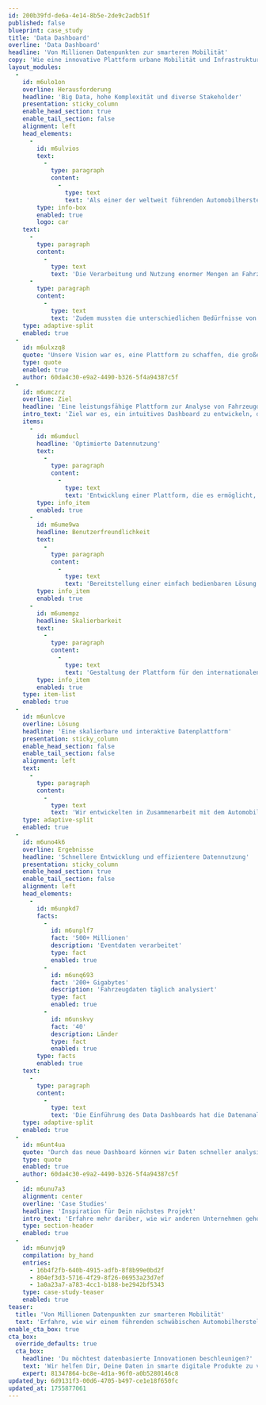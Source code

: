 ```yaml
---
id: 200b39fd-de6a-4e14-8b5e-2de9c2adb51f
published: false
blueprint: case_study
title: 'Data Dashboard'
overline: 'Data Dashboard'
headline: 'Von Millionen Datenpunkten zur smarteren Mobilität'
copy: 'Wie eine innovative Plattform urbane Mobilität und Infrastrukturen weltweit verbessert.'
layout_modules:
  -
    id: m6ulo1on
    overline: Herausforderung
    headline: 'Big Data, hohe Komplexität und diverse Stakeholder'
    presentation: sticky_column
    enable_head_section: true
    enable_tail_section: false
    alignment: left
    head_elements:
      -
        id: m6ulvios
        text:
          -
            type: paragraph
            content:
              -
                type: text
                text: 'Als einer der weltweit führenden Automobilhersteller steht das Unternehmen für Innovation, Qualität und Premium-Mobilität. Neben der Entwicklung intelligenter Fahrzeuge setzt es verstärkt auf digitale Technologien und datenbasierte Services, um urbane Mobilität effizienter und nachhaltiger zu gestalten.'
        type: info-box
        enabled: true
        logo: car
    text:
      -
        type: paragraph
        content:
          -
            type: text
            text: 'Die Verarbeitung und Nutzung enormer Mengen an Fahrzeug-Eventdaten stellten eine große Herausforderung dar. Die Plattform musste eine intuitive Nutzerführung bieten und gleichzeitig leistungsstark genug sein, um große Datenmengen in Echtzeit zu analysieren.'
      -
        type: paragraph
        content:
          -
            type: text
            text: 'Zudem mussten die unterschiedlichen Bedürfnisse von Produktmanagern, Data Scientists und Kunden berücksichtigt werden. Das Dashboard sollte sowohl für externe Kunden als auch für interne Vertriebsmitarbeiter des Automobilherstellers als interaktive Lösung dienen.'
    type: adaptive-split
    enabled: true
  -
    id: m6ulxzq8
    quote: 'Unsere Vision war es, eine Plattform zu schaffen, die große Datenmengen nicht nur analysierbar macht, sondern auch echten Mehrwert für die urbane Mobilität liefert.'
    type: quote
    enabled: true
    author: 60da4c30-e9a2-4490-b326-5f4a94387c5f
  -
    id: m6umczrz
    overline: Ziel
    headline: 'Eine leistungsfähige Plattform zur Analyse von Fahrzeugdaten'
    intro_text: 'Ziel war es, ein intuitives Dashboard zu entwickeln, das die Analyse und Nutzung von Fahrzeugdaten optimiert und den Vertrieb datenbasierter Produkte unterstützt.'
    items:
      -
        id: m6umducl
        headline: 'Optimierte Datennutzung'
        text:
          -
            type: paragraph
            content:
              -
                type: text
                text: 'Entwicklung einer Plattform, die es ermöglicht, große Mengen an Fahrzeugdaten effizient zu analysieren und zu visualisieren.'
        type: info_item
        enabled: true
      -
        id: m6ume9wa
        headline: Benutzerfreundlichkeit
        text:
          -
            type: paragraph
            content:
              -
                type: text
                text: 'Bereitstellung einer einfach bedienbaren Lösung für verschiedene Stakeholder, von Kunden bis hin zu Vertriebsmitarbeitern.'
        type: info_item
        enabled: true
      -
        id: m6umempz
        headline: Skalierbarkeit
        text:
          -
            type: paragraph
            content:
              -
                type: text
                text: 'Gestaltung der Plattform für den internationalen Einsatz in über 40 Ländern mit potenziellen Erweiterungen für zukünftige Datenprodukte.'
        type: info_item
        enabled: true
    type: item-list
    enabled: true
  -
    id: m6unlcve
    overline: Lösung
    headline: 'Eine skalierbare und interaktive Datenplattform'
    presentation: sticky_column
    enable_head_section: false
    enable_tail_section: false
    alignment: left
    text:
      -
        type: paragraph
        content:
          -
            type: text
            text: 'Wir entwickelten in Zusammenarbeit mit dem Automobilhersteller eine benutzerfreundliche Webanwendung, die Fahrzeugdaten effizient verarbeitet und aussagekräftige Analysen ermöglicht.'
    type: adaptive-split
    enabled: true
  -
    id: m6uno4k6
    overline: Ergebnisse
    headline: 'Schnellere Entwicklung und effizientere Datennutzung'
    presentation: sticky_column
    enable_head_section: true
    enable_tail_section: false
    alignment: left
    head_elements:
      -
        id: m6unpkd7
        facts:
          -
            id: m6unplf7
            fact: '500+ Millionen'
            description: 'Eventdaten verarbeitet'
            type: fact
            enabled: true
          -
            id: m6unq693
            fact: '200+ Gigabytes'
            description: 'Fahrzeugdaten täglich analysiert'
            type: fact
            enabled: true
          -
            id: m6unskvy
            fact: '40'
            description: Länder
            type: fact
            enabled: true
        type: facts
        enabled: true
    text:
      -
        type: paragraph
        content:
          -
            type: text
            text: 'Die Einführung des Data Dashboards hat die Datenanalyse und Entscheidungsfindung im Bereich der Fahrzeug- und Mobilitätsdaten revolutioniert. Die Plattform ermöglicht eine effizientere Nutzung von Fahrzeugdaten und hat die Entwicklungszeiten für datenbasierte Services drastisch verkürzt.'
    type: adaptive-split
    enabled: true
  -
    id: m6unt4ua
    quote: 'Durch das neue Dashboard können wir Daten schneller analysieren und nutzbar machen – ein echter Gamechanger für unsere datengetriebenen Services.'
    type: quote
    enabled: true
    author: 60da4c30-e9a2-4490-b326-5f4a94387c5f
  -
    id: m6unu7a3
    alignment: center
    overline: 'Case Studies'
    headline: 'Inspiration für Dein nächstes Projekt'
    intro_text: 'Erfahre mehr darüber, wie wir anderen Unternehmen geholfen haben, ihre digitalen Herausforderungen zu meistern.'
    type: section-header
    enabled: true
  -
    id: m6unvjq9
    compilation: by_hand
    entries:
      - 16b4f2fb-640b-4915-adfb-8f8b99e0bd2f
      - 804ef3d3-5716-4f29-8f26-06953a23d7ef
      - 1a0a23a7-a783-4cc1-b188-be2942bf5343
    type: case-study-teaser
    enabled: true
teaser:
  title: 'Von Millionen Datenpunkten zur smarteren Mobilität'
  text: 'Erfahre, wie wir einem führenden schwäbischen Automobilhersteller geholfen haben, aus über einer halben Milliarde Fahrzeugdaten ein digitales Produkt zu erschaffen, das urbane Mobilität und Infrastrukturen weltweit verbessert.'
enable_cta_box: true
cta_box:
  override_defaults: true
  cta_box:
    headline: 'Du möchtest datenbasierte Innovationen beschleunigen?'
    text: 'Wir helfen Dir, Deine Daten in smarte digitale Produkte zu verwandeln.'
    expert: 81347864-bc8e-4d1a-96f0-a0b5280146c8
updated_by: 6d9131f3-00d6-4705-b497-ce1e18f650fc
updated_at: 1755877061
---
```

